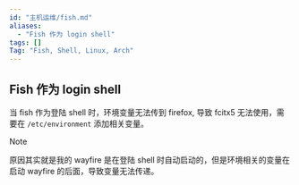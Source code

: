 ```yaml
---
id: "主机运维/fish.md"
aliases:
  - "Fish 作为 login shell"
tags: []
Tag: "Fish, Shell, Linux, Arch"
---
```


## Fish 作为 login shell

当 fish 作为登陆 shell 时，环境变量无法传到 firefox, 导致 fcitx5 无法使用，需要在 `/etc/environment` 添加相关变量。

> [!note]
> 原因其实就是我的 wayfire 是在登陆 shell 时自动启动的，但是环境相关的变量在启动 wayfire 的后面，导致变量无法传递。
